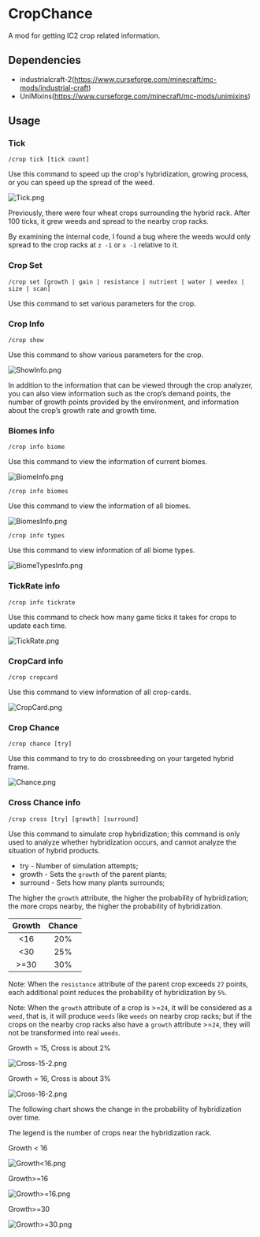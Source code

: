 # CropChance

A mod for getting IC2 crop related information.

## Dependencies

- industrialcraft-2(https://www.curseforge.com/minecraft/mc-mods/industrial-craft)
- UniMixins(https://www.curseforge.com/minecraft/mc-mods/unimixins)

## Usage

### Tick

`/crop tick [tick count]`

Use this command to speed up the crop's hybridization, growing process,
or you can speed up the spread of the weed.

![Tick.png](https://github.com/Windmill-City/CropChance/blob/main/docs/Tick.png?raw=true)

Previously, there were four wheat crops surrounding the hybrid rack.
After 100 ticks, it grew weeds and spread to the nearby crop racks.

By examining the internal code, I found a bug where the weeds would only
spread to the crop racks at `z -1` or `x -1` relative to it.

### Crop Set

`/crop set [growth | gain | resistance | nutrient | water | weedex | size | scan]`

Use this command to set various parameters for the crop.

### Crop Info

`/crop show`

Use this command to show various parameters for the crop.

![ShowInfo.png](https://github.com/Windmill-City/CropChance/blob/main/docs/ShowInfo.png?raw=true)

In addition to the information that can be viewed through the crop analyzer, you can also view information such as the
crop’s demand points, the number of growth points provided by the environment, and information about the crop’s growth
rate and growth time.

### Biomes info

`/crop info biome`

Use this command to view the information of current biomes.

![BiomeInfo.png](https://github.com/Windmill-City/CropChance/blob/main/docs/BiomeInfo.png?raw=true)

`/crop info biomes`

Use this command to view the information of all biomes.

![BiomesInfo.png](https://github.com/Windmill-City/CropChance/blob/main/docs/BiomesInfo.png?raw=true)

`/crop info types`

Use this command to view information of all biome types.

![BiomeTypesInfo.png](https://github.com/Windmill-City/CropChance/blob/main/docs/BiomeTypesInfo.png?raw=true)

### TickRate info

`/crop info tickrate`

Use this command to check how many game ticks it takes for crops to update each time.

![TickRate.png](https://github.com/Windmill-City/CropChance/blob/main/docs/TickRate.png?raw=true)

### CropCard info

`/crop cropcard`

Use this command to view information of all crop-cards.

![CropCard.png](https://github.com/Windmill-City/CropChance/blob/main/docs/CropCard.png?raw=true)

### Crop Chance

`/crop chance [try]`

Use this command to try to do crossbreeding on your targeted hybrid frame.

![Chance.png](https://github.com/Windmill-City/CropChance/blob/main/docs/Chance.png?raw=true)

### Cross Chance info

`/crop cross [try] [growth] [surround]`

Use this command to simulate crop hybridization;
this command is only used to analyze whether hybridization occurs, and cannot analyze the situation of hybrid products.

- try - Number of simulation attempts;
- growth - Sets the `growth` of the parent plants;
- surround - Sets how many plants surrounds;

The higher the `growth` attribute, the higher the probability of hybridization;
the more crops nearby, the higher the probability of hybridization.

| Growth | Chance |
|:------:|:------:|
|  <16   |  20%   |
|  <30   |  25%   |
|  >=30  |  30%   |

Note: When the `resistance` attribute of the parent crop exceeds `27` points,
each additional point reduces the probability of hybridization by `5%`.

Note: When the `growth` attribute of a crop is >=`24`, it will be considered as a `weed`,
that is, it will produce `weeds` like `weeds` on nearby crop racks;
but if the crops on the nearby crop racks also have a `growth` attribute >=`24`, they will not be transformed into
real `weeds`.

Growth = 15, Cross is about 2%

![Cross-15-2.png](https://github.com/Windmill-City/CropChance/blob/main/docs/Cross-15-2.png?raw=true)

Growth = 16, Cross is about 3%

![Cross-16-2.png](https://github.com/Windmill-City/CropChance/blob/main/docs/Cross-16-2.png?raw=true)

The following chart shows the change in the probability of hybridization over time.

The legend is the number of crops near the hybridization rack.

Growth < 16

![Growth<16.png](https://github.com/Windmill-City/CropChance/blob/main/docs/Growth-16.png?raw=true)

Growth>=16

![Growth>=16.png](https://github.com/Windmill-City/CropChance/blob/main/docs/Growth%2B16.png?raw=true)

Growth>=30

![Growth>=30.png](https://github.com/Windmill-City/CropChance/blob/main/docs/Growth%2B30.png?raw=true)
